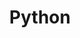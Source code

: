 ---
title: Python
description: A description of this category
image: "cover.svg"

# Badge style
style:
    background: "#79D4FD"
    color: "#fff"
---